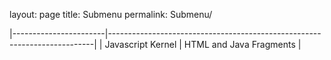 layout: page
title: Submenu
permalink: Submenu/


|-----------------------|--------------------------------------------------------------------------|
| Javascript Kernel     | HTML and Java Fragments                                                  |
